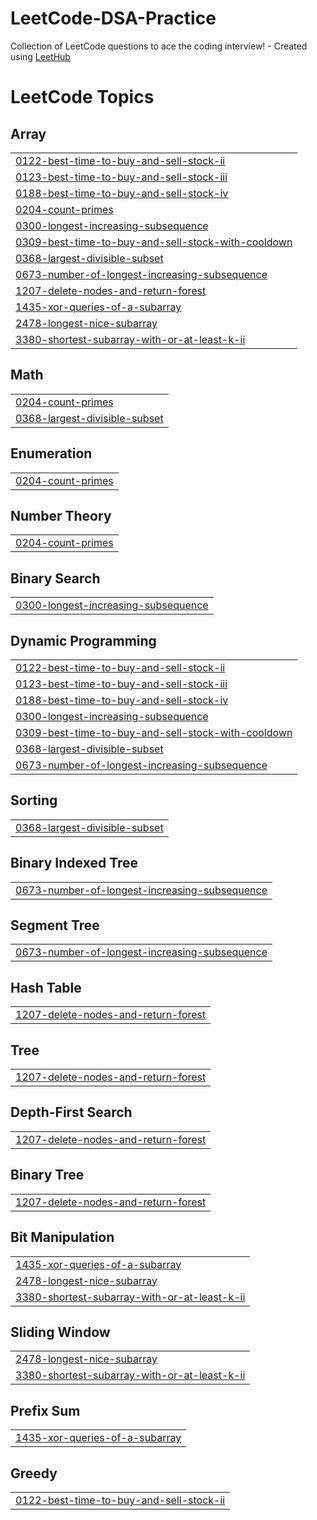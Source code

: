 # LeetCode-DSA-Practice
Collection of LeetCode questions to ace the coding interview! - Created using [LeetHub](https://github.com/QasimWani/LeetHub)

<!---LeetCode Topics Start-->
# LeetCode Topics
## Array
|  |
| ------- |
| [0122-best-time-to-buy-and-sell-stock-ii](https://github.com/DushyantBhardwaj07/LeetCode-DSA-Practice/tree/master/0122-best-time-to-buy-and-sell-stock-ii) |
| [0123-best-time-to-buy-and-sell-stock-iii](https://github.com/DushyantBhardwaj07/LeetCode-DSA-Practice/tree/master/0123-best-time-to-buy-and-sell-stock-iii) |
| [0188-best-time-to-buy-and-sell-stock-iv](https://github.com/DushyantBhardwaj07/LeetCode-DSA-Practice/tree/master/0188-best-time-to-buy-and-sell-stock-iv) |
| [0204-count-primes](https://github.com/DushyantBhardwaj07/LeetCode-DSA-Practice/tree/master/0204-count-primes) |
| [0300-longest-increasing-subsequence](https://github.com/DushyantBhardwaj07/LeetCode-DSA-Practice/tree/master/0300-longest-increasing-subsequence) |
| [0309-best-time-to-buy-and-sell-stock-with-cooldown](https://github.com/DushyantBhardwaj07/LeetCode-DSA-Practice/tree/master/0309-best-time-to-buy-and-sell-stock-with-cooldown) |
| [0368-largest-divisible-subset](https://github.com/DushyantBhardwaj07/LeetCode-DSA-Practice/tree/master/0368-largest-divisible-subset) |
| [0673-number-of-longest-increasing-subsequence](https://github.com/DushyantBhardwaj07/LeetCode-DSA-Practice/tree/master/0673-number-of-longest-increasing-subsequence) |
| [1207-delete-nodes-and-return-forest](https://github.com/DushyantBhardwaj07/LeetCode-DSA-Practice/tree/master/1207-delete-nodes-and-return-forest) |
| [1435-xor-queries-of-a-subarray](https://github.com/DushyantBhardwaj07/LeetCode-DSA-Practice/tree/master/1435-xor-queries-of-a-subarray) |
| [2478-longest-nice-subarray](https://github.com/DushyantBhardwaj07/LeetCode-DSA-Practice/tree/master/2478-longest-nice-subarray) |
| [3380-shortest-subarray-with-or-at-least-k-ii](https://github.com/DushyantBhardwaj07/LeetCode-DSA-Practice/tree/master/3380-shortest-subarray-with-or-at-least-k-ii) |
## Math
|  |
| ------- |
| [0204-count-primes](https://github.com/DushyantBhardwaj07/LeetCode-DSA-Practice/tree/master/0204-count-primes) |
| [0368-largest-divisible-subset](https://github.com/DushyantBhardwaj07/LeetCode-DSA-Practice/tree/master/0368-largest-divisible-subset) |
## Enumeration
|  |
| ------- |
| [0204-count-primes](https://github.com/DushyantBhardwaj07/LeetCode-DSA-Practice/tree/master/0204-count-primes) |
## Number Theory
|  |
| ------- |
| [0204-count-primes](https://github.com/DushyantBhardwaj07/LeetCode-DSA-Practice/tree/master/0204-count-primes) |
## Binary Search
|  |
| ------- |
| [0300-longest-increasing-subsequence](https://github.com/DushyantBhardwaj07/LeetCode-DSA-Practice/tree/master/0300-longest-increasing-subsequence) |
## Dynamic Programming
|  |
| ------- |
| [0122-best-time-to-buy-and-sell-stock-ii](https://github.com/DushyantBhardwaj07/LeetCode-DSA-Practice/tree/master/0122-best-time-to-buy-and-sell-stock-ii) |
| [0123-best-time-to-buy-and-sell-stock-iii](https://github.com/DushyantBhardwaj07/LeetCode-DSA-Practice/tree/master/0123-best-time-to-buy-and-sell-stock-iii) |
| [0188-best-time-to-buy-and-sell-stock-iv](https://github.com/DushyantBhardwaj07/LeetCode-DSA-Practice/tree/master/0188-best-time-to-buy-and-sell-stock-iv) |
| [0300-longest-increasing-subsequence](https://github.com/DushyantBhardwaj07/LeetCode-DSA-Practice/tree/master/0300-longest-increasing-subsequence) |
| [0309-best-time-to-buy-and-sell-stock-with-cooldown](https://github.com/DushyantBhardwaj07/LeetCode-DSA-Practice/tree/master/0309-best-time-to-buy-and-sell-stock-with-cooldown) |
| [0368-largest-divisible-subset](https://github.com/DushyantBhardwaj07/LeetCode-DSA-Practice/tree/master/0368-largest-divisible-subset) |
| [0673-number-of-longest-increasing-subsequence](https://github.com/DushyantBhardwaj07/LeetCode-DSA-Practice/tree/master/0673-number-of-longest-increasing-subsequence) |
## Sorting
|  |
| ------- |
| [0368-largest-divisible-subset](https://github.com/DushyantBhardwaj07/LeetCode-DSA-Practice/tree/master/0368-largest-divisible-subset) |
## Binary Indexed Tree
|  |
| ------- |
| [0673-number-of-longest-increasing-subsequence](https://github.com/DushyantBhardwaj07/LeetCode-DSA-Practice/tree/master/0673-number-of-longest-increasing-subsequence) |
## Segment Tree
|  |
| ------- |
| [0673-number-of-longest-increasing-subsequence](https://github.com/DushyantBhardwaj07/LeetCode-DSA-Practice/tree/master/0673-number-of-longest-increasing-subsequence) |
## Hash Table
|  |
| ------- |
| [1207-delete-nodes-and-return-forest](https://github.com/DushyantBhardwaj07/LeetCode-DSA-Practice/tree/master/1207-delete-nodes-and-return-forest) |
## Tree
|  |
| ------- |
| [1207-delete-nodes-and-return-forest](https://github.com/DushyantBhardwaj07/LeetCode-DSA-Practice/tree/master/1207-delete-nodes-and-return-forest) |
## Depth-First Search
|  |
| ------- |
| [1207-delete-nodes-and-return-forest](https://github.com/DushyantBhardwaj07/LeetCode-DSA-Practice/tree/master/1207-delete-nodes-and-return-forest) |
## Binary Tree
|  |
| ------- |
| [1207-delete-nodes-and-return-forest](https://github.com/DushyantBhardwaj07/LeetCode-DSA-Practice/tree/master/1207-delete-nodes-and-return-forest) |
## Bit Manipulation
|  |
| ------- |
| [1435-xor-queries-of-a-subarray](https://github.com/DushyantBhardwaj07/LeetCode-DSA-Practice/tree/master/1435-xor-queries-of-a-subarray) |
| [2478-longest-nice-subarray](https://github.com/DushyantBhardwaj07/LeetCode-DSA-Practice/tree/master/2478-longest-nice-subarray) |
| [3380-shortest-subarray-with-or-at-least-k-ii](https://github.com/DushyantBhardwaj07/LeetCode-DSA-Practice/tree/master/3380-shortest-subarray-with-or-at-least-k-ii) |
## Sliding Window
|  |
| ------- |
| [2478-longest-nice-subarray](https://github.com/DushyantBhardwaj07/LeetCode-DSA-Practice/tree/master/2478-longest-nice-subarray) |
| [3380-shortest-subarray-with-or-at-least-k-ii](https://github.com/DushyantBhardwaj07/LeetCode-DSA-Practice/tree/master/3380-shortest-subarray-with-or-at-least-k-ii) |
## Prefix Sum
|  |
| ------- |
| [1435-xor-queries-of-a-subarray](https://github.com/DushyantBhardwaj07/LeetCode-DSA-Practice/tree/master/1435-xor-queries-of-a-subarray) |
## Greedy
|  |
| ------- |
| [0122-best-time-to-buy-and-sell-stock-ii](https://github.com/DushyantBhardwaj07/LeetCode-DSA-Practice/tree/master/0122-best-time-to-buy-and-sell-stock-ii) |
<!---LeetCode Topics End-->